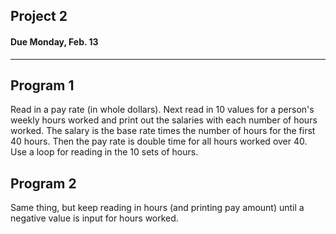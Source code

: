 ## Project 2
#### Due Monday, Feb. 13

------------------------------

Program 1
------------------------------
Read in a pay rate (in whole dollars). Next read in 10 values for a person's weekly hours worked and print out the
salaries with each number of hours worked. The salary is the base rate times the number of hours for the first 40 hours.
Then the pay rate is double time for all hours worked over 40. Use a loop for reading in the 10 sets of hours.

Program 2
------------------------------
Same thing, but keep reading in hours (and printing pay amount) until a negative value is input for hours worked.

